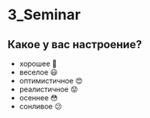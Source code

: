 # 3_Seminar

## Какое у вас настроение?
* хорошее :grimacing:
* веселое :smiley:
* оптимистичное :heart_eyes:
* реалистичное :worried:
* осеннее :flushed:
* сонливое :confused:

